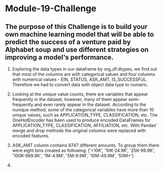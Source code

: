 # Module-19-Challenge

## The purpose of this Challenge is to build your own machine learning model that will be able to predict the success of a venture paid by Alphabet soup and use different strategies on improving a model's performance.

1. Exploring the data types in our dataframe by org_df.dtypes, we find out that most of the columns are with categorical values and four columns with numerical values - EIN, STATUS, ASK_AMT, IS_SUCCESSFUL. Therefore we had to convert data with object data type to numeric. 

2. Looking at the unique value counts, there are variables that appear frequently in the dataset, however, many of them appear semi-frequently and even rarely appear in the dataset. According to the nunique method, some of the categorical variables have more than 10 unique values, such as APPLICATION_TYPE, CLASSIFICATION, etc.
The OneHotEncoder has been used to produce encoded DataFrames for APPLICATION_TYPE, CLASSIFICATION, AFFILIATION, etc. With Pandas’ merge and drop methods
the original columns were replaced with encoded features.

3. ASK_AMT column contains 8747 different amounts. To group them there were eight bins created as following:  ['<10K', '10K-24.9K', '25K-99.9K', '100K-999.9K', '1M-4.9M', '5M-9.9M', '10M-49.9M', '50M+']

4.
